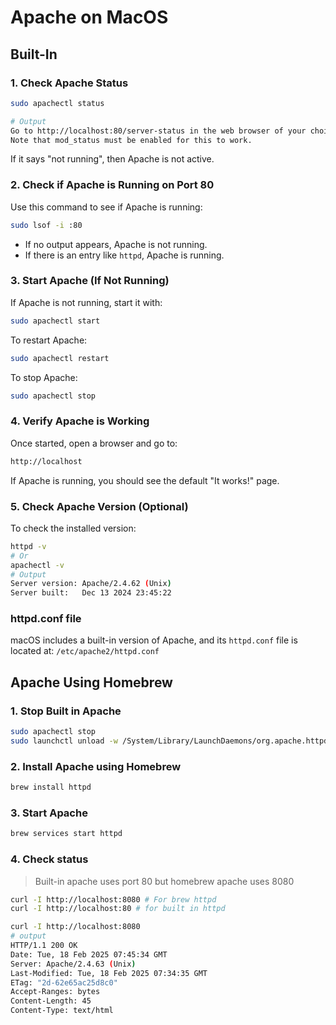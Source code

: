 # Apache on MacOS

## Built-In

### 1. Check Apache Status

```bash
sudo apachectl status

# Output
Go to http://localhost:80/server-status in the web browser of your choice.
Note that mod_status must be enabled for this to work.
```

If it says "not running", then Apache is not active.

### 2. Check if Apache is Running on Port 80

Use this command to see if Apache is running:

```bash
sudo lsof -i :80
```

- If no output appears, Apache is not running.
- If there is an entry like `httpd`, Apache is running.

### 3. Start Apache (If Not Running)

If Apache is not running, start it with:

```bash
sudo apachectl start
```

To restart Apache:

```bash
sudo apachectl restart
```

To stop Apache:

```bash
sudo apachectl stop
```

### 4. Verify Apache is Working

Once started, open a browser and go to:

```bash
http://localhost
```

If Apache is running, you should see the default "It works!" page.

### 5. Check Apache Version (Optional)

To check the installed version:

```bash
httpd -v
# Or
apachectl -v
# Output
Server version: Apache/2.4.62 (Unix)
Server built:   Dec 13 2024 23:45:22
```

### httpd.conf file

macOS includes a built-in version of Apache, and its `httpd.conf` file is located at:
`/etc/apache2/httpd.conf`

## Apache Using Homebrew

### 1. Stop Built in Apache

```bash
sudo apachectl stop
sudo launchctl unload -w /System/Library/LaunchDaemons/org.apache.httpd.plist
```

### 2. Install Apache using Homebrew

```bash
brew install httpd
```

### 3. Start Apache

```bash
brew services start httpd
```

### 4. Check status

> Built-in apache uses port 80 but homebrew apache uses 8080

```bash
curl -I http://localhost:8080 # For brew httpd
curl -I http://localhost:80 # for built in httpd
```

```bash
curl -I http://localhost:8080
# output
HTTP/1.1 200 OK
Date: Tue, 18 Feb 2025 07:45:34 GMT
Server: Apache/2.4.63 (Unix)
Last-Modified: Tue, 18 Feb 2025 07:34:35 GMT
ETag: "2d-62e65ac25d8c0"
Accept-Ranges: bytes
Content-Length: 45
Content-Type: text/html
```
